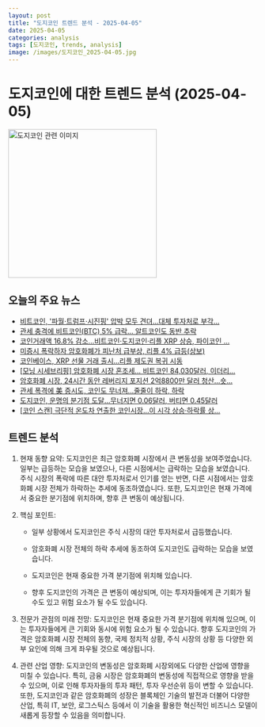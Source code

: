 ```yaml
---
layout: post
title: "도지코인 트렌드 분석 - 2025-04-05"
date: 2025-04-05
categories: analysis
tags: [도지코인, trends, analysis]
image: /images/도지코인_2025-04-05.jpg
---
```


# 도지코인에 대한 트렌드 분석 (2025-04-05)

<img src="https://nan0silver.github.io/doge_trend_monitoring/images/도지코인_2025-04-05.jpg" alt="도지코인 관련 이미지" width="300">

## 오늘의 주요 뉴스

- [비트코인</b>, '파월·트럼프·시진핑' 압박 모두 견뎌…대체 투자처로 부각...](https://www.etoday.co.kr/news/view/2459336)
- [관세 충격에 비트코인</b>(BTC) 5% 급락… 알트코인</b>도 동반 추락](https://www.tokenpost.kr/news/cryptocurrency/234987)
- [코인거래액 16.8% 감소…비트코인·도지코인</b>·리플 XRP 상승, 파이코인 ...](https://www.topstarnews.net/news/articleView.html?idxno=15630298)
- [미증시 폭락하자 암호화폐가 피난처 급부상, 리플 4% 급등(상보)](https://www.news1.kr/world/usa-canada/5743674)
- [코인</b>베이스, XRP 선물 거래 출시…리플 제도권 복귀 시동](https://www.tokenpost.kr/news/cryptocurrency/234943)
- [[모닝 시세브리핑] 암호화폐 시장 혼조세… 비트코인</b> 84,030달러, 이더리...](https://www.tokenpost.kr/news/briefing/234939)
- [암호화폐 시장, 24시간 동안 레버리지 포지션 2억8800만 달러 청산…숏...](https://www.tokenpost.kr/news/cryptocurrency/234936)
- [관세 폭격에 美 증시도, 코인</b>도 무너져…줄줄이 하락, 하락](http://news.mt.co.kr/mtview.php?no=2025040415330088433)
- [도지코인</b>, 운명의 분기점 도달…무너지면 0.06달러, 버티면 0.45달러](http://coinreaders.com/153961)
- [[코인</b> 스캔] 극단적 온도차 연출한 코인</b>시장…이 시각 상승·하락률 상...](https://www.tokenpost.kr/news/cryptocurrency/234834)

## 트렌드 분석

1. 현재 동향 요약: 도지코인은 최근 암호화폐 시장에서 큰 변동성을 보여주었습니다. 일부는 급등하는 모습을 보였으나, 다른 시점에서는 급락하는 모습을 보였습니다. 주식 시장의 폭락에 따른 대안 투자처로서 인기를 얻는 반면, 다른 시점에서는 암호화폐 시장 전체가 하락하는 추세에 동조하였습니다. 또한, 도지코인은 현재 가격에서 중요한 분기점에 위치하며, 향후 큰 변동이 예상됩니다.



2. 핵심 포인트: 

   - 일부 상황에서 도지코인은 주식 시장의 대안 투자처로서 급등했습니다.

   - 암호화폐 시장 전체의 하락 추세에 동조하여 도지코인도 급락하는 모습을 보였습니다.

   - 도지코인은 현재 중요한 가격 분기점에 위치해 있습니다.

   - 향후 도지코인의 가격은 큰 변동이 예상되며, 이는 투자자들에게 큰 기회가 될 수도 있고 위험 요소가 될 수도 있습니다.



3. 전문가 관점의 미래 전망: 도지코인은 현재 중요한 가격 분기점에 위치해 있으며, 이는 투자자들에게 큰 기회와 동시에 위험 요소가 될 수 있습니다. 향후 도지코인의 가격은 암호화폐 시장 전체의 동향, 국제 정치적 상황, 주식 시장의 상황 등 다양한 외부 요인에 의해 크게 좌우될 것으로 예상됩니다.



4. 관련 산업 영향: 도지코인의 변동성은 암호화폐 시장외에도 다양한 산업에 영향을 미칠 수 있습니다. 특히, 금융 시장은 암호화폐의 변동성에 직접적으로 영향을 받을 수 있으며, 이로 인해 투자자들의 투자 패턴, 투자 우선순위 등이 변할 수 있습니다. 또한, 도지코인과 같은 암호화폐의 성장은 블록체인 기술의 발전과 더불어 다양한 산업, 특히 IT, 보안, 로그스틱스 등에서 이 기술을 활용한 혁신적인 비즈니스 모델이 새롭게 등장할 수 있음을 의미합니다.
